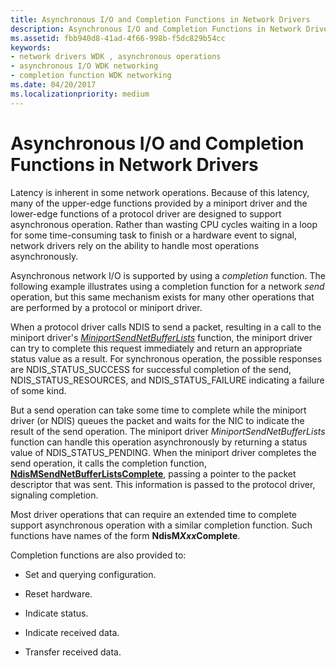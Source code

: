 ```yaml
---
title: Asynchronous I/O and Completion Functions in Network Drivers
description: Asynchronous I/O and Completion Functions in Network Drivers
ms.assetid: fbb940d8-41ad-4f66-998b-f5dc829b54cc
keywords:
- network drivers WDK , asynchronous operations
- asynchronous I/O WDK networking
- completion function WDK networking
ms.date: 04/20/2017
ms.localizationpriority: medium
---
```


# Asynchronous I/O and Completion Functions in Network Drivers





Latency is inherent in some network operations. Because of this latency, many of the upper-edge functions provided by a miniport driver and the lower-edge functions of a protocol driver are designed to support asynchronous operation. Rather than wasting CPU cycles waiting in a loop for some time-consuming task to finish or a hardware event to signal, network drivers rely on the ability to handle most operations asynchronously.

Asynchronous network I/O is supported by using a *completion* function. The following example illustrates using a completion function for a network *send* operation, but this same mechanism exists for many other operations that are performed by a protocol or miniport driver.

When a protocol driver calls NDIS to send a packet, resulting in a call to the miniport driver's [*MiniportSendNetBufferLists*](https://docs.microsoft.com/windows-hardware/drivers/ddi/ndis/nc-ndis-miniport_send_net_buffer_lists) function, the miniport driver can try to complete this request immediately and return an appropriate status value as a result. For synchronous operation, the possible responses are NDIS\_STATUS\_SUCCESS for successful completion of the send, NDIS\_STATUS\_RESOURCES, and NDIS\_STATUS\_FAILURE indicating a failure of some kind.

But a send operation can take some time to complete while the miniport driver (or NDIS) queues the packet and waits for the NIC to indicate the result of the send operation. The miniport driver *MiniportSendNetBufferLists* function can handle this operation asynchronously by returning a status value of NDIS\_STATUS\_PENDING. When the miniport driver completes the send operation, it calls the completion function, [**NdisMSendNetBufferListsComplete**](https://docs.microsoft.com/windows-hardware/drivers/ddi/ndis/nf-ndis-ndismsendnetbufferlistscomplete), passing a pointer to the packet descriptor that was sent. This information is passed to the protocol driver, signaling completion.

Most driver operations that can require an extended time to complete support asynchronous operation with a similar completion function. Such functions have names of the form **NdisM*Xxx*Complete**.

Completion functions are also provided to:

-   Set and querying configuration.

-   Reset hardware.

-   Indicate status.

-   Indicate received data.

-   Transfer received data.

 

 






